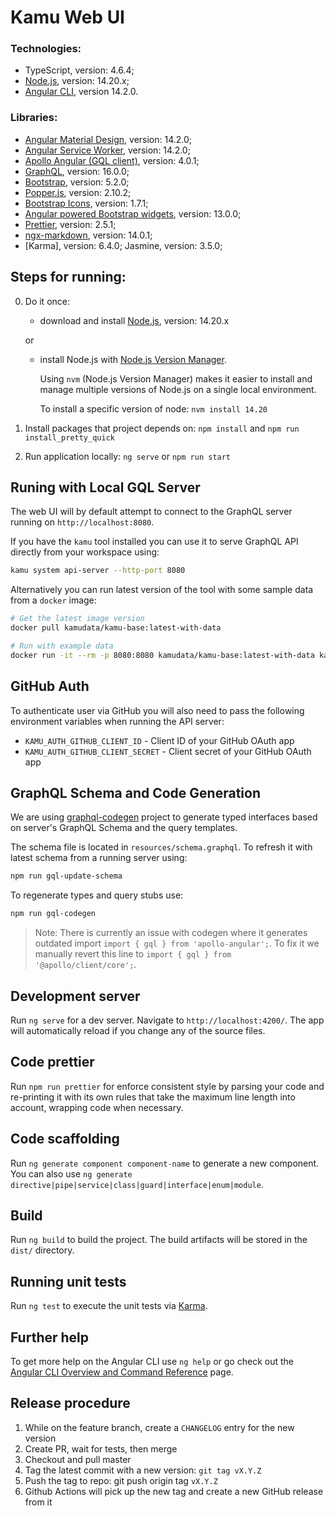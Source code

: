 # Kamu Web UI

### Technologies:

- TypeScript, version: 4.6.4;
- [Node.js](https://nodejs.org/en/download/releases/), version: 14.20.x;
- [Angular CLI](https://github.com/angular/angular-cli), version 14.2.0.

### Libraries:

- [Angular Material Design](https://material.angular.io/), version: 14.2.0;
- [Angular Service Worker](https://www.npmjs.com/package/@angular/service-worker), version: 14.2.0;
- [Apollo Angular (GQL client)](https://apollo-angular.com/docs/), version: 4.0.1;
- [GraphQL](https://www.npmjs.com/package/graphql), version: 16.0.0;
- [Bootstrap](https://www.npmjs.com/package/bootstrap), version: 5.2.0;
- [Popper.js](https://www.npmjs.com/package/@popperjs/core), version: 2.10.2;
- [Bootstrap Icons](https://www.npmjs.com/package/bootstrap-icons), version: 1.7.1;
- [Angular powered Bootstrap widgets](https://www.npmjs.com/package/@ng-bootstrap/ng-bootstrap), version: 13.0.0;
- [Prettier](https://www.npmjs.com/package/prettier), version: 2.5.1;
- [ngx-markdown](https://www.npmjs.com/package/ngx-markdown), version: 14.0.1;
- [Karma], version: 6.4.0; Jasmine, version: 3.5.0;

## Steps for running:

0. Do it once:

   - download and install [Node.js](https://nodejs.org/en/download/releases/), version: 14.20.x

   or

   - install Node.js with [Node.js Version Manager](https://github.com/nvm-sh/nvm).

     Using `nvm` (Node.js Version Manager) makes it easier to install and manage multiple versions of Node.js on a single local environment.

     To install a specific version of node: `nvm install 14.20`

1. Install packages that project depends on: `npm install` and `npm run install_pretty_quick`
2. Run application locally: `ng serve` or `npm run start`

## Runing with Local GQL Server

The web UI will by default attempt to connect to the GraphQL server running on `http://localhost:8080`.

If you have the `kamu` tool installed you can use it to serve GraphQL API directly from your workspace using:

```sh
kamu system api-server --http-port 8080
```

Alternatively you can run latest version of the tool with some sample data from a `docker` image:

```sh
# Get the latest image version
docker pull kamudata/kamu-base:latest-with-data

# Run with example data
docker run -it --rm -p 8080:8080 kamudata/kamu-base:latest-with-data kamu system api-server --http-port 8080 --address 0.0.0.0
```

## GitHub Auth

To authenticate user via GitHub you will also need to pass the following environment variables when running the API server:

- `KAMU_AUTH_GITHUB_CLIENT_ID` - Client ID of your GitHub OAuth app
- `KAMU_AUTH_GITHUB_CLIENT_SECRET` - Client secret of your GitHub OAuth app

## GraphQL Schema and Code Generation

We are using [graphql-codegen](https://www.graphql-code-generator.com/) project to generate typed interfaces based on server's GraphQL Schema and the query templates.

The schema file is located in `resources/schema.graphql`. To refresh it with latest schema from a running server using:

```bash
npm run gql-update-schema
```

To regenerate types and query stubs use:

```bash
npm run gql-codegen
```

> Note: There is currently an issue with codegen where it generates outdated import `import { gql } from 'apollo-angular';`. To fix it we manually revert this line to `import { gql } from '@apollo/client/core';`.

## Development server

Run `ng serve` for a dev server. Navigate to `http://localhost:4200/`. The app will automatically reload if you change any of the source files.

## Code prettier

Run `npm run prettier` for enforce consistent style by parsing your code and re-printing it with its own rules that take the maximum line length into account, wrapping code when necessary.

## Code scaffolding

Run `ng generate component component-name` to generate a new component. You can also use `ng generate directive|pipe|service|class|guard|interface|enum|module`.

## Build

Run `ng build` to build the project. The build artifacts will be stored in the `dist/` directory.

## Running unit tests

Run `ng test` to execute the unit tests via [Karma](https://karma-runner.github.io).

## Further help

To get more help on the Angular CLI use `ng help` or go check out the [Angular CLI Overview and Command Reference](https://angular.io/cli) page.

## Release procedure

1. While on the feature branch, create a `CHANGELOG` entry for the new version
4. Create PR, wait for tests, then merge
5. Checkout and pull master
6. Tag the latest commit with a new version: `git tag vX.Y.Z`
7. Push the tag to repo: git push origin tag `vX.Y.Z`
8. Github Actions will pick up the new tag and create a new GitHub release from it
